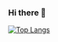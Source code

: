 ### Hi there 👋



[![Top Langs](https://github-readme-stats.vercel.app/api/top-langs/?username=dhifanrazaqa)](https://github.com/dhifanrazaqa/)

<!--
**dhifanrazaqa/dhifanrazaqa** is a ✨ _special_ ✨ repository because its `README.md` (this file) appears on your GitHub profile.

Here are some ideas to get you started:

- 🔭 I’m currently working on ...
- 🌱 I’m currently learning ...
- 👯 I’m looking to collaborate on ...
- 🤔 I’m looking for help with ...
- 💬 Ask me about ...
- 📫 How to reach me: ...
- 😄 Pronouns: ...
- ⚡ Fun fact: ...
-->
